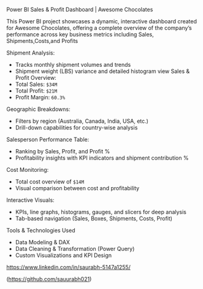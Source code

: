 Power BI Sales & Profit Dashboard | Awesome Chocolates




This Power BI project showcases a dynamic, interactive dashboard created for Awesome Chocolates, offering a complete overview of the company’s performance across key business metrics including Sales, Shipments,Costs,and Profits



Shipment Analysis:
  - Tracks monthly shipment volumes and trends
  - Shipment weight (LBS) variance and detailed histogram view
Sales & Profit Overview:
  - Total Sales: `$34M`
  - Total Profit: `$21M`
  - Profit Margin: `60.3%`

Geographic Breakdowns:
  - Filters by region (Australia, Canada, India, USA, etc.)
  - Drill-down capabilities for country-wise analysis

 Salesperson Performance Table:
  - Ranking by Sales, Profit, and Profit %
  - Profitability insights with KPI indicators and shipment contribution %

Cost Monitoring:
  - Total cost overview of `$14M`
  - Visual comparison between cost and profitability

Interactive Visuals:
  - KPIs, line graphs, histograms, gauges, and slicers for deep analysis
  - Tab-based navigation (Sales, Boxes, Shipments, Costs, Profit)

Tools & Technologies Used
- Data Modeling & DAX
- Data Cleaning & Transformation (Power Query)
- Custom Visualizations and KPI Design

https://www.linkedin.com/in/saurabh-5147a1255/

(https://github.com/sauurabh021)


